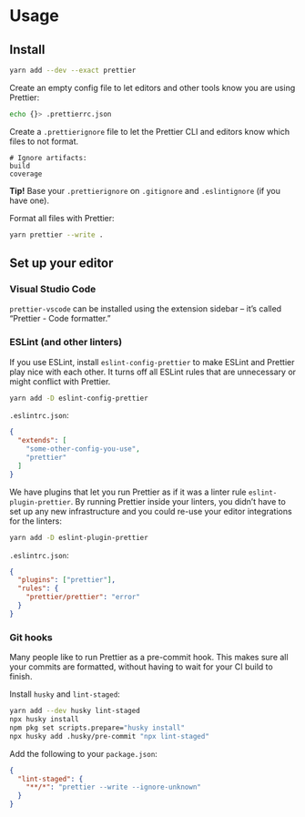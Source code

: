 # Usage

## Install

```bash
yarn add --dev --exact prettier
```

Create an empty config file to let editors and other tools know you are using Prettier:

```bash
echo {}> .prettierrc.json
```

Create a `.prettierignore` file to let the Prettier CLI and editors know which files to not format.

```
# Ignore artifacts:
build
coverage
```

**Tip!** Base your `.prettierignore` on `.gitignore` and `.eslintignore` (if you have one).

Format all files with Prettier:

```bash
yarn prettier --write .
```


## Set up your editor

### Visual Studio Code

`prettier-vscode` can be installed using the extension sidebar – it’s called “Prettier - Code formatter.”


### ESLint (and other linters)

If you use ESLint, install `eslint-config-prettier` to make ESLint and Prettier play nice with each other. It turns off all ESLint rules that are unnecessary or might conflict with Prettier.

```bash
yarn add -D eslint-config-prettier
```

`.eslintrc.json`:

```json
{
  "extends": [
    "some-other-config-you-use",
    "prettier"
  ]
}
```

We have plugins that let you run Prettier as if it was a linter rule `eslint-plugin-prettier`. By running Prettier inside your linters, you didn’t have to set up any new infrastructure and you could re-use your editor integrations for the linters:

```bash
yarn add -D eslint-plugin-prettier
```

`.eslintrc.json`:

```json
{
  "plugins": ["prettier"],
  "rules": {
    "prettier/prettier": "error"
  }
}
```


### Git hooks

Many people like to run Prettier as a pre-commit hook. This makes sure all your commits are formatted, without having to wait for your CI build to finish.

Install `husky` and `lint-staged`:

```bash
yarn add --dev husky lint-staged
npx husky install
npm pkg set scripts.prepare="husky install"
npx husky add .husky/pre-commit "npx lint-staged"
```

Add the following to your `package.json`:

```json
{
  "lint-staged": {
    "**/*": "prettier --write --ignore-unknown"
  }
}
```